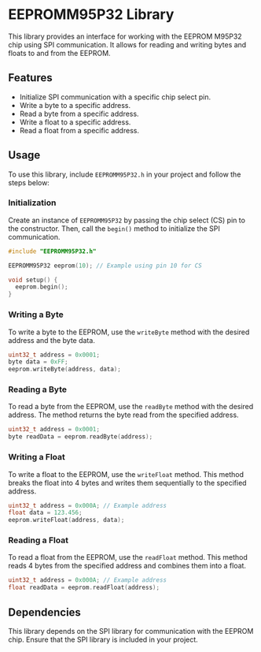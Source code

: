 
# EEPROMM95P32 Library

This library provides an interface for working with the EEPROM M95P32 chip using SPI communication. It allows for reading and writing bytes and floats to and from the EEPROM.

## Features

- Initialize SPI communication with a specific chip select pin.
- Write a byte to a specific address.
- Read a byte from a specific address.
- Write a float to a specific address.
- Read a float from a specific address.

## Usage

To use this library, include `EEPROMM95P32.h` in your project and follow the steps below:

### Initialization

Create an instance of `EEPROMM95P32` by passing the chip select (CS) pin to the constructor. Then, call the `begin()` method to initialize the SPI communication.

```cpp
#include "EEPROMM95P32.h"

EEPROMM95P32 eeprom(10); // Example using pin 10 for CS

void setup() {
  eeprom.begin();
}
```

### Writing a Byte

To write a byte to the EEPROM, use the `writeByte` method with the desired address and the byte data.

```cpp
uint32_t address = 0x0001;
byte data = 0xFF;
eeprom.writeByte(address, data);
```

### Reading a Byte

To read a byte from the EEPROM, use the `readByte` method with the desired address. The method returns the byte read from the specified address.

```cpp
uint32_t address = 0x0001;
byte readData = eeprom.readByte(address);
```

### Writing a Float

To write a float to the EEPROM, use the `writeFloat` method. This method breaks the float into 4 bytes and writes them sequentially to the specified address.

```cpp
uint32_t address = 0x000A; // Example address
float data = 123.456;
eeprom.writeFloat(address, data);
```

### Reading a Float

To read a float from the EEPROM, use the `readFloat` method. This method reads 4 bytes from the specified address and combines them into a float.

```cpp
uint32_t address = 0x000A; // Example address
float readData = eeprom.readFloat(address);
```

## Dependencies

This library depends on the SPI library for communication with the EEPROM chip. Ensure that the SPI library is included in your project.

